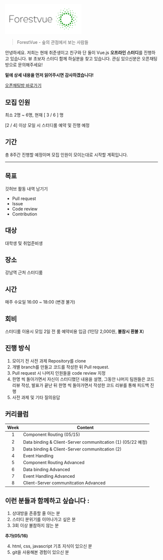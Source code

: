 <img alt="where is my logo" src="./logo_transparent_background.png" width="50%" height="50%"/>

> ForestVue - 숲의 관점에서 보는 사람들


안녕하세요. 저희는 현재 취준생이고 친구와 단 둘이 Vue.js **오프라인 스터디**를 진행하고 있습니다.
 뷰 초보자 스터디 함께 하실분을 찾고 있습니다. 관심 있으신분은 오픈채팅방으로 문의해주세요!

**밑에 상세 내용을 먼저 읽어주시면 감사하겠습니다!**

[오픈채팅방 바로가기](https://open.kakao.com/o/gFqyNxob)

## 모집 인원
최소 2명 ~ 6명, 현재 [ 3 / 6 ] 명

[2 / 4] 이상 모일 시 스터디룸 예약 및 진행 예정

## 기간
총 8주간 진행할 예정이며 모집 인원이 모이는대로 시작할 계획입니다.
** **

## 목표
깃허브 활동 내역 남기기
- Pull request
- Issue
- Code review
- Contribution

## 대상
대학생 및 취업준비생

## 장소
강남역 근처 스터디룸 

## 시간
매주 수요일 16:00 ~ 18:00 (변경 불가)

## 회비
스터디룸 이용시 모임 2일 전 룸 예약비용 입금 (1인당 2,000원, **불참시 환불 X**) 

## 진행 방식
1. 모이기 전 사전 과제 Repository를 clone
2. 개별 branch를 만들고 코드를 작성한 뒤 Pull request. 
3. Pull request 시 나머지 인원들을 code review 지정
3. 한명 씩 돌아가면서 자신이 스터디했던 내용을 설명, 그동안 나머지 팀원들은 코드 리뷰 작성, 발표가 끝난 뒤 한명 씩 돌아가면서 작성한 코드 리뷰를 통해 피드백 진행
4. 사전 과제 및 기타 질의응답

## 커리큘럼
| Week       | Content       | 
| :-------------: | ------------- |
| 1 | Component Routing (05/15)                      |
| 2 | Data binding & Client-Server communitcation (1)  (05/22 예정)                      |
| 3 | Data binding & Client-Server communitcation (2)                         |
| 4 | Event Handling                         |
| 5 | Component Routing Advanced |
| 6 | Data binding Advanced |
| 7 | Event Handling Advanced |
| 8 | Client-Server communitcation Advanced |

## 이런 분들과 함께하고 싶습니다 :
1. 상대방을 존중할 줄 아는 분 
2. 스터디 분위기를 이어나가고 싶은 분
3. 3회 이상 불참하지 않는 분

**추가(05/16)**

4. html, css, javascript 기초 지식이 있으신 분 
5. git을 사용해본 경험이 있으신 분
